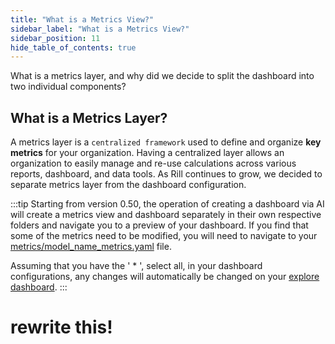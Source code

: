 ```yaml
---
title: "What is a Metrics View?"
sidebar_label: "What is a Metrics View?"
sidebar_position: 11
hide_table_of_contents: true
---
```


What is a metrics layer, and why did we decide to split the dashboard into two individual components? 


## What is a Metrics Layer?

A metrics layer is a `centralized framework` used to define and organize **key metrics** for your organization. Having a centralized layer allows an organization to easily manage and re-use calculations across various reports, dashboard, and data tools. As Rill continues to grow, we decided to separate metrics layer from the dashboard configuration.



:::tip
Starting from version 0.50, the operation of creating a dashboard via AI will create a metrics view and dashboard separately in their own respective folders and navigate you to a preview of your dashboard. If you find that some of the metrics need to be modified, you will need to navigate to your [metrics/model_name_metrics.yaml](/build/metrics-view/) file. 


Assuming that you have the ' * ', select all, in your dashboard configurations, any changes will automatically be changed on your [explore dashboard](/build/dashboards/).
:::

<h1> rewrite this! </h1>